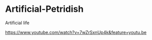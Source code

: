 # Artificial-Petridish

Artificial life

https://www.youtube.com/watch?v=7wZrSxnUp4k&feature=youtu.be
